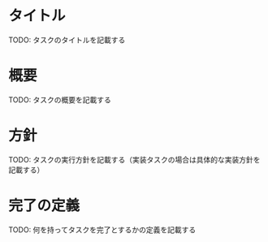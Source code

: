 # タイトル
TODO: タスクのタイトルを記載する

# 概要
TODO: タスクの概要を記載する

# 方針
TODO: タスクの実行方針を記載する（実装タスクの場合は具体的な実装方針を記載する）

# 完了の定義
TODO: 何を持ってタスクを完了とするかの定義を記載する

